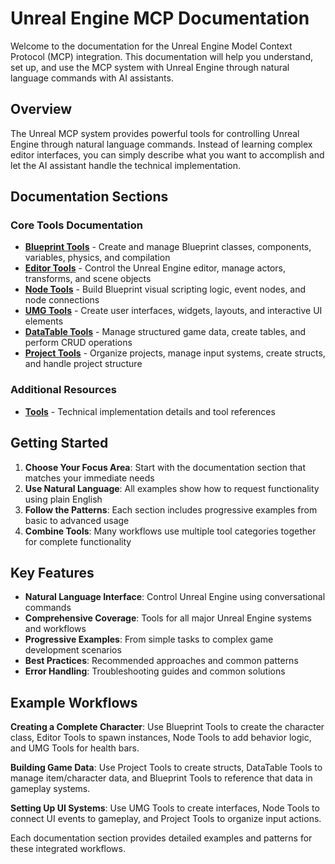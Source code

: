 # Unreal Engine MCP Documentation

Welcome to the documentation for the Unreal Engine Model Context Protocol (MCP) integration. This documentation will help you understand, set up, and use the MCP system with Unreal Engine through natural language commands with AI assistants.

## Overview

The Unreal MCP system provides powerful tools for controlling Unreal Engine through natural language commands. Instead of learning complex editor interfaces, you can simply describe what you want to accomplish and let the AI assistant handle the technical implementation.

## Documentation Sections

### Core Tools Documentation

- **[Blueprint Tools](Blueprint-Tools.md)** - Create and manage Blueprint classes, components, variables, physics, and compilation
- **[Editor Tools](Editor-Tools.md)** - Control the Unreal Engine editor, manage actors, transforms, and scene objects  
- **[Node Tools](Node-Tools.md)** - Build Blueprint visual scripting logic, event nodes, and node connections
- **[UMG Tools](UMG-Tools.md)** - Create user interfaces, widgets, layouts, and interactive UI elements
- **[DataTable Tools](DataTable-Tools.md)** - Manage structured game data, create tables, and perform CRUD operations
- **[Project Tools](Project-Tools.md)** - Organize projects, manage input systems, create structs, and handle project structure

### Additional Resources

- **[Tools](Tools/README.md)** - Technical implementation details and tool references

## Getting Started

1. **Choose Your Focus Area**: Start with the documentation section that matches your immediate needs
2. **Use Natural Language**: All examples show how to request functionality using plain English
3. **Follow the Patterns**: Each section includes progressive examples from basic to advanced usage
4. **Combine Tools**: Many workflows use multiple tool categories together for complete functionality

## Key Features

- **Natural Language Interface**: Control Unreal Engine using conversational commands
- **Comprehensive Coverage**: Tools for all major Unreal Engine systems and workflows
- **Progressive Examples**: From simple tasks to complex game development scenarios
- **Best Practices**: Recommended approaches and common patterns
- **Error Handling**: Troubleshooting guides and common solutions

## Example Workflows

**Creating a Complete Character**: Use Blueprint Tools to create the character class, Editor Tools to spawn instances, Node Tools to add behavior logic, and UMG Tools for health bars.

**Building Game Data**: Use Project Tools to create structs, DataTable Tools to manage item/character data, and Blueprint Tools to reference that data in gameplay systems.

**Setting Up UI Systems**: Use UMG Tools to create interfaces, Node Tools to connect UI events to gameplay, and Project Tools to organize input actions.

Each documentation section provides detailed examples and patterns for these integrated workflows.

